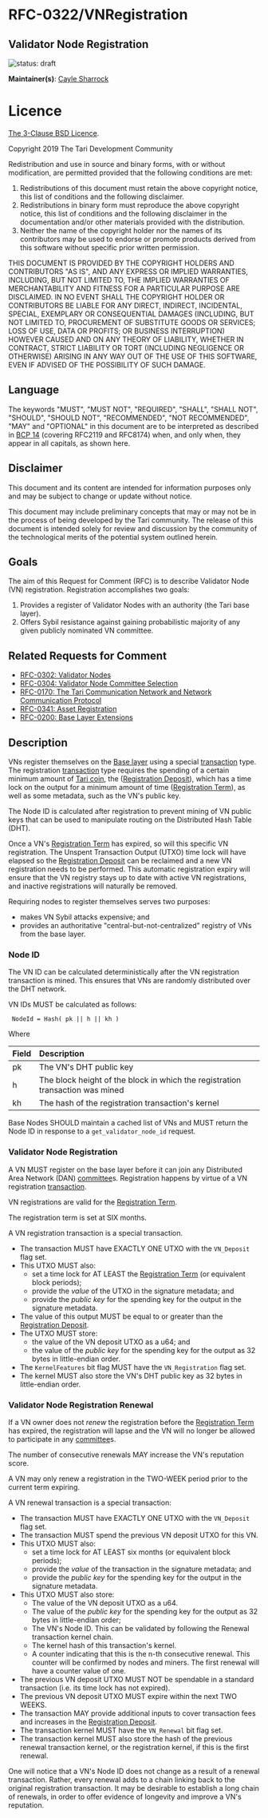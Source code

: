# RFC-0322/VNRegistration

## Validator Node Registration

![status: draft](theme/images/status-draft.svg)

**Maintainer(s)**: [Cayle Sharrock](https://github.com/CjS77)

# Licence

[ The 3-Clause BSD Licence](https://opensource.org/licenses/BSD-3-Clause).

Copyright 2019 The Tari Development Community

Redistribution and use in source and binary forms, with or without modification, are permitted provided that the
following conditions are met:

1. Redistributions of this document must retain the above copyright notice, this list of conditions and the following
   disclaimer.
2. Redistributions in binary form must reproduce the above copyright notice, this list of conditions and the following
   disclaimer in the documentation and/or other materials provided with the distribution.
3. Neither the name of the copyright holder nor the names of its contributors may be used to endorse or promote products
   derived from this software without specific prior written permission.

THIS DOCUMENT IS PROVIDED BY THE COPYRIGHT HOLDERS AND CONTRIBUTORS "AS IS", AND ANY EXPRESS OR IMPLIED WARRANTIES,
INCLUDING, BUT NOT LIMITED TO, THE IMPLIED WARRANTIES OF MERCHANTABILITY AND FITNESS FOR A PARTICULAR PURPOSE ARE
DISCLAIMED. IN NO EVENT SHALL THE COPYRIGHT HOLDER OR CONTRIBUTORS BE LIABLE FOR ANY DIRECT, INDIRECT, INCIDENTAL,
SPECIAL, EXEMPLARY OR CONSEQUENTIAL DAMAGES (INCLUDING, BUT NOT LIMITED TO, PROCUREMENT OF SUBSTITUTE GOODS OR
SERVICES; LOSS OF USE, DATA OR PROFITS; OR BUSINESS INTERRUPTION) HOWEVER CAUSED AND ON ANY THEORY OF LIABILITY,
WHETHER IN CONTRACT, STRICT LIABILITY OR TORT (INCLUDING NEGLIGENCE OR OTHERWISE) ARISING IN ANY WAY OUT OF THE USE OF
THIS SOFTWARE, EVEN IF ADVISED OF THE POSSIBILITY OF SUCH DAMAGE.

## Language

The keywords "MUST", "MUST NOT", "REQUIRED", "SHALL", "SHALL NOT", "SHOULD", "SHOULD NOT", "RECOMMENDED", 
"NOT RECOMMENDED", "MAY" and "OPTIONAL" in this document are to be interpreted as described in 
[BCP 14](https://tools.ietf.org/html/bcp14) (covering RFC2119 and RFC8174) when, and only when, they appear in all capitals, as 
shown here.

## Disclaimer

This document and its content are intended for information purposes only and may be subject to change or update
without notice.

This document may include preliminary concepts that may or may not be in the process of being developed by the Tari
community. The release of this document is intended solely for review and discussion by the community of the
technological merits of the potential system outlined herein.

## Goals

The aim of this Request for Comment (RFC) is to describe Validator Node (VN) registration. Registration accomplishes two goals:

1. Provides a register of Validator Nodes with an authority (the Tari base layer).
2. Offers Sybil resistance against gaining probabilistic majority of any given publicly nominated VN committee.

## Related Requests for Comment

* [RFC-0302: Validator Nodes](RFCD-0302_ValidatorNodes.md)
* [RFC-0304: Validator Node Committee Selection](RFC-0304_VNCommittees.md)
* [RFC-0170: The Tari Communication Network and Network Communication Protocol](RFC-0170_NetworkCommunicationProtocol.md)
* [RFC-0341: Asset Registration](RFC-0341_AssetRegistration.md)
* [RFC-0200: Base Layer Extensions](BaseLayerExtensions.md)

## Description

VNs register themselves on the [Base layer] using a special [transaction] type. The registration
[transaction] type requires the spending of a certain minimum amount of [Tari coin], the ([Registration Deposit]),
which has a time lock on the output for a minimum amount of time ([Registration Term]), as well as some metadata, such as
the VN's public key.

The Node ID is calculated after registration to prevent mining of VN public keys that can be used to manipulate routing
on the Distributed Hash Table (DHT).

Once a VN's [Registration Term] has expired, so will this specific VN registration. The Unspent Transaction Output (UTXO)
time lock will have elapsed so
the [Registration Deposit] can be reclaimed and a new VN registration needs to be performed. This automatic
registration expiry will ensure that the VN registry stays up to date with active VN registrations, and inactive
registrations will naturally be removed.

Requiring nodes to register themselves serves two purposes:
* makes VN Sybil attacks expensive; and
* provides an authoritative "central-but-not-centralized" registry of VNs from the base layer.

### Node ID

The VN ID can be calculated deterministically after the VN registration transaction is mined. This ensures
that VNs are randomly distributed over the DHT network.

VN IDs MUST be calculated as follows:

```text
 NodeId = Hash( pk || h || kh )
```

Where

| Field | Description                                                                   |
|:------|:------------------------------------------------------------------------------|
| pk    | The VN's DHT public key                                           |
| h     | The block height of the block in which the registration transaction was mined |
| kh    | The hash of the registration transaction's kernel                             |

Base Nodes SHOULD maintain a cached list of VNs and MUST return the Node ID in response to a
`get_validator_node_id` request.

### Validator Node Registration

A VN MUST register on the base layer before it can join any Distributed Area Network (DAN) [committee]s. Registration 
happens by virtue
of a VN registration [transaction].

VN registrations are valid for the [Registration Term].

The registration term is set at SIX months.

A VN registration transaction is a special transaction.

* The transaction MUST have EXACTLY ONE UTXO with the `VN_Deposit` flag set.
* This UTXO MUST also:
  * set a time lock for AT LEAST the [Registration Term] (or equivalent block periods);
  * provide the _value_ of the UTXO in the signature metadata; and
  * provide the _public key_ for the spending key for the output in the signature metadata.
* The value of this output MUST be equal to or greater than the [Registration Deposit].
* The UTXO MUST store:
  * the value of the VN deposit UTXO as a u64; and
  * the value of the _public key_ for the spending key for the output as 32 bytes in little-endian order.
* The `KernelFeatures` bit flag MUST have the `VN_Registration` flag set.
* The kernel MUST also store the VN's DHT public key as 32 bytes in little-endian order.

### Validator Node Registration Renewal

If a VN owner does not _renew_ the registration before the [Registration Term] has expired, the registration will lapse
and the VN will no longer be allowed to participate in any [committee]s.

The number of consecutive renewals MAY increase the VN's reputation score.

A VN may only renew a registration in the TWO-WEEK period prior to the current term expiring.

A VN renewal transaction is a special transaction:

* The transaction MUST have EXACTLY ONE UTXO with the `VN_Deposit` flag set.
* The transaction MUST spend the previous VN deposit UTXO for this VN.
* This UTXO MUST also:
  * set a time lock for AT LEAST six months (or equivalent block periods);
  * provide the _value_ of the transaction in the signature metadata; and
  * provide the _public key_ for the spending key for the output in the signature metadata.
* This UTXO MUST also store:
  * The value of the VN deposit UTXO as a u64.
  * The value of the _public key_ for the spending key for the output as 32 bytes in little-endian order;
  * The VN's Node ID. This can be validated by following the Renewal transaction kernel chain.
  * The kernel hash of this transaction's kernel.
  * A counter indicating that this is the n-th consecutive renewal. This counter will be confirmed by nodes and miners.
    The first renewal will have a counter value of one.
* The previous VN deposit UTXO MUST NOT be spendable in a standard transaction (i.e. its time lock has not expired).
* The previous VN deposit UTXO MUST expire within the next TWO WEEKS.
* The transaction MAY provide additional inputs to cover transaction fees and increases in the [Registration Deposit].
* The transaction kernel MUST have the `VN_Renewal` bit flag set.
* The transaction kernel MUST also store the hash of the previous renewal transaction kernel, or the registration kernel, 
if this is the first renewal.

One will notice that a VN's Node ID does not change as a result of a renewal transaction. Rather, every
renewal adds to a chain linking back to the original registration transaction. It may be desirable to establish a long
chain of renewals, in order to offer evidence of longevity and improve a VN's reputation.

[Tari Coin]: Glossary.md#tari-coin
[Transaction]: Glossary.md#transaction
[Node ID]: Glossary.md#node-id
[Base layer]: Glossary.md#base-layer
[Committee]: Glossary.md#committee
[Registration Term]: Glossary.md#registration-term
[Registration Deposit]: Glossary.md#registration-deposit
